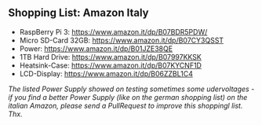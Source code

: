 ## Shopping List: Amazon Italy

* RaspBerry Pi 3: https://www.amazon.it/dp/B07BDR5PDW/
* Micro SD-Card 32GB: https://www.amazon.it/dp/B07CY3QSST
* Power: https://www.amazon.it/dp/B01JZE38QE
* 1TB Hard Drive: https://www.amazon.it/dp/B07997KKSK
* Heatsink-Case: https://www.amazon.it/dp/B07KYCNF1D
* LCD-Display: https://www.amazon.it/dp/B06ZZBL1C4

*The listed Power Supply showed on testing sometimes some udervoltages - if you find a better Power Supply (like on the german shopping list) on the italian Amazon, please send a PullRequest to improve this shoppingl list. Thx.*
